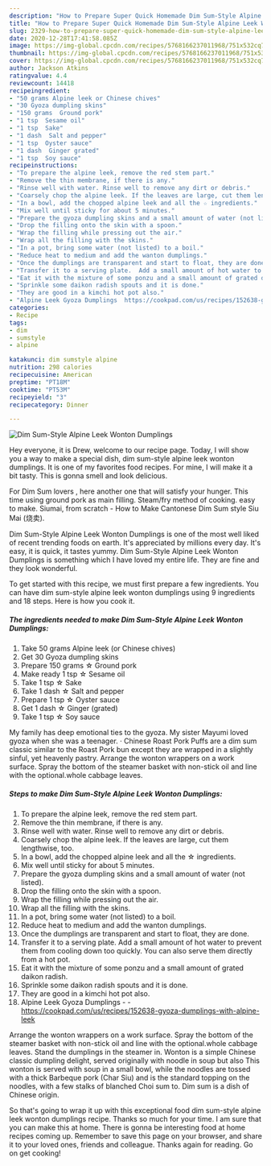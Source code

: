 ```yaml
---
description: "How to Prepare Super Quick Homemade Dim Sum-Style Alpine Leek Wonton Dumplings"
title: "How to Prepare Super Quick Homemade Dim Sum-Style Alpine Leek Wonton Dumplings"
slug: 2329-how-to-prepare-super-quick-homemade-dim-sum-style-alpine-leek-wonton-dumplings
date: 2020-12-28T17:41:58.085Z
image: https://img-global.cpcdn.com/recipes/5768166237011968/751x532cq70/dim-sum-style-alpine-leek-wonton-dumplings-recipe-main-photo.jpg
thumbnail: https://img-global.cpcdn.com/recipes/5768166237011968/751x532cq70/dim-sum-style-alpine-leek-wonton-dumplings-recipe-main-photo.jpg
cover: https://img-global.cpcdn.com/recipes/5768166237011968/751x532cq70/dim-sum-style-alpine-leek-wonton-dumplings-recipe-main-photo.jpg
author: Jackson Atkins
ratingvalue: 4.4
reviewcount: 14418
recipeingredient:
- "50 grams Alpine leek or Chinese chives"
- "30 Gyoza dumpling skins"
- "150 grams  Ground pork"
- "1 tsp  Sesame oil"
- "1 tsp  Sake"
- "1 dash  Salt and pepper"
- "1 tsp  Oyster sauce"
- "1 dash  Ginger grated"
- "1 tsp  Soy sauce"
recipeinstructions:
- "To prepare the alpine leek, remove the red stem part."
- "Remove the thin membrane, if there is any."
- "Rinse well with water. Rinse well to remove any dirt or debris."
- "Coarsely chop the alpine leek. If the leaves are large, cut them lengthwise, too."
- "In a bowl, add the chopped alpine leek and all the ☆ ingredients."
- "Mix well until sticky for about 5 minutes."
- "Prepare the gyoza dumpling skins and a small amount of water (not listed)."
- "Drop the filling onto the skin with a spoon."
- "Wrap the filling while pressing out the air."
- "Wrap all the filling with the skins."
- "In a pot, bring some water (not listed) to a boil."
- "Reduce heat to medium and add the wanton dumplings."
- "Once the dumplings are transparent and start to float, they are done."
- "Transfer it to a serving plate.  Add a small amount of hot water to prevent them from cooling down too quickly. You can also serve them directly from a hot pot."
- "Eat it with the mixture of some ponzu and a small amount of grated daikon radish."
- "Sprinkle some daikon radish spouts and it is done."
- "They are good in a kimchi hot pot also."
- "Alpine Leek Gyoza Dumplings  https://cookpad.com/us/recipes/152638-gyoza-dumplings-with-alpine-leek"
categories:
- Recipe
tags:
- dim
- sumstyle
- alpine

katakunci: dim sumstyle alpine 
nutrition: 298 calories
recipecuisine: American
preptime: "PT18M"
cooktime: "PT53M"
recipeyield: "3"
recipecategory: Dinner

---
```



![Dim Sum-Style Alpine Leek Wonton Dumplings](https://img-global.cpcdn.com/recipes/5768166237011968/751x532cq70/dim-sum-style-alpine-leek-wonton-dumplings-recipe-main-photo.jpg)

Hey everyone, it is Drew, welcome to our recipe page. Today, I will show you a way to make a special dish, dim sum-style alpine leek wonton dumplings. It is one of my favorites food recipes. For mine, I will make it a bit tasty. This is gonna smell and look delicious.

For Dim Sum lovers , here another one that will satisfy your hunger. This time using ground pork as main filling. Steam/fry method of cooking. easy to make. Siumai, from scratch - How to Make Cantonese Dim Sum style Siu Mai (烧卖).

Dim Sum-Style Alpine Leek Wonton Dumplings is one of the most well liked of recent trending foods on earth. It's appreciated by millions every day. It's easy, it is quick, it tastes yummy. Dim Sum-Style Alpine Leek Wonton Dumplings is something which I have loved my entire life. They are fine and they look wonderful.


To get started with this recipe, we must first prepare a few ingredients. You can have dim sum-style alpine leek wonton dumplings using 9 ingredients and 18 steps. Here is how you cook it.

<!--inarticleads1-->

##### The ingredients needed to make Dim Sum-Style Alpine Leek Wonton Dumplings:

1. Take 50 grams Alpine leek (or Chinese chives)
1. Get 30 Gyoza dumpling skins
1. Prepare 150 grams ☆ Ground pork
1. Make ready 1 tsp ☆ Sesame oil
1. Take 1 tsp ☆ Sake
1. Take 1 dash ☆ Salt and pepper
1. Prepare 1 tsp ☆ Oyster sauce
1. Get 1 dash ☆ Ginger (grated)
1. Take 1 tsp ☆ Soy sauce


My family has deep emotional ties to the gyoza. My sister Mayumi loved gyoza when she was a teenager. · Chinese Roast Pork Puffs are a dim sum classic similar to the Roast Pork bun except they are wrapped in a slightly sinful, yet heavenly pastry. Arrange the wonton wrappers on a work surface. Spray the bottom of the steamer basket with non-stick oil and line with the optional.whole cabbage leaves. 

<!--inarticleads2-->

##### Steps to make Dim Sum-Style Alpine Leek Wonton Dumplings:

1. To prepare the alpine leek, remove the red stem part.
1. Remove the thin membrane, if there is any.
1. Rinse well with water. Rinse well to remove any dirt or debris.
1. Coarsely chop the alpine leek. If the leaves are large, cut them lengthwise, too.
1. In a bowl, add the chopped alpine leek and all the ☆ ingredients.
1. Mix well until sticky for about 5 minutes.
1. Prepare the gyoza dumpling skins and a small amount of water (not listed).
1. Drop the filling onto the skin with a spoon.
1. Wrap the filling while pressing out the air.
1. Wrap all the filling with the skins.
1. In a pot, bring some water (not listed) to a boil.
1. Reduce heat to medium and add the wanton dumplings.
1. Once the dumplings are transparent and start to float, they are done.
1. Transfer it to a serving plate.  Add a small amount of hot water to prevent them from cooling down too quickly. You can also serve them directly from a hot pot.
1. Eat it with the mixture of some ponzu and a small amount of grated daikon radish.
1. Sprinkle some daikon radish spouts and it is done.
1. They are good in a kimchi hot pot also.
1. Alpine Leek Gyoza Dumplings -  - https://cookpad.com/us/recipes/152638-gyoza-dumplings-with-alpine-leek


Arrange the wonton wrappers on a work surface. Spray the bottom of the steamer basket with non-stick oil and line with the optional.whole cabbage leaves. Stand the dumplings in the steamer in. Wonton is a simple Chinese classic dumpling delight, served originally with noodle in soup but also This wonton is served with soup in a small bowl, while the noodles are tossed with a thick Barbeque pork (Char Siu) and is the standard topping on the noodles, with a few stalks of blanched Choi sum to. Dim sum is a dish of Chinese origin. 

So that's going to wrap it up with this exceptional food dim sum-style alpine leek wonton dumplings recipe. Thanks so much for your time. I am sure that you can make this at home. There is gonna be interesting food at home recipes coming up. Remember to save this page on your browser, and share it to your loved ones, friends and colleague. Thanks again for reading. Go on get cooking!
